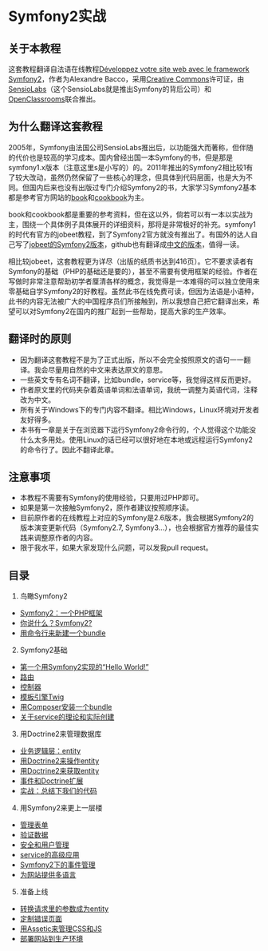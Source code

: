 # Symfony2实战 #

## 关于本教程 ##
这套教程翻译自法语在线教程[Développez votre site web avec le framework Symfony2](https://openclassrooms.com/courses/developpez-votre-site-web-avec-le-framework-symfony2)，作者为Alexandre Bacco，采用[Creative Commons](http://creativecommons.org/licenses/by-nc-sa/2.0/)许可证，由[SensioLabs](https://sensiolabs.com/)（这个SensioLabs就是推出Symfony的背后公司）和[OpenClassrooms](https://openclassrooms.com/)联合推出。

## 为什么翻译这套教程 ##
2005年，Symfony由法国公司SensioLabs推出后，以功能强大而著称，但伴随的代价也是较高的学习成本。国内曾经出国一本Symfony的书，但是那是symfony1.x版本（注意这里s是小写的）的。2011年推出的Symfony2相比较1有了较大改动，虽然仍然保留了一些核心的理念，但具体到代码层面，也是大为不同。但国内后来也没有出版过专门介绍Symfony2的书，大家学习Symfony2基本都是参考官方网站的[book](http://symfony.com/doc/current/book/index.html)和[cookbook](http://symfony.com/doc/current/cookbook/index.html)为主。

book和cookbook都是重要的参考资料，但在这以外，倘若可以有一本以实战为主，围绕一个具体例子具体展开的详细资料，那将是非常极好的补充。symfony1的时代有官方的jobeet教程，到了Symfony2官方就没有推出了。有国外的达人自己写了[jobeet的Symfony2版本](http://intelligentbee.com/blog/2013/08/07/symfony2-jobeet-day-1-starting-up-the-project)，github也有翻译成[中文的版本](https://github.com/happen-zhang/symfony2-jobeet-tutorial)，值得一读。

相比较jobeet，这套教程更为详尽（出版的纸质书达到416页）。它不要求读者有Symfony的基础（PHP的基础还是要的），甚至不需要有使用框架的经验。作者在写做时非常注意帮助初学者厘清各样的概念，我觉得是一本难得的可以独立使用来零基础自学Symfony2的好教程。虽然此书在线免费可读，但因为法语是小语种，此书的内容无法被广大的中国程序员们所接触到，所以我想自己把它翻译出来，希望可以对Symfony2在国内的推广起到一些帮助，提高大家的生产效率。

## 翻译时的原则 ##
- 因为翻译这套教程不是为了正式出版，所以不会完全按照原文的语句一一翻译。我会尽量用自然的中文来表达原文的意思。
- 一些英文专有名词不翻译，比如bundle，service等，我觉得这样反而更好。
- 作者原文里的代码夹杂着英语单词和法语单词，我统一调整为英语代词，注释改为中文。
- 所有关于Windows下的专门内容不翻译。相比Windows，Linux环境对开发者友好得多。
- 本书有一章是关于在浏览器下运行Symfony2命令行的，个人觉得这个功能没什么太多用处。使用Linux的话已经可以很好地在本地或远程运行Symfony2的命令行了。因此不翻译此章。

## 注意事项 ##
- 本教程不需要有Symfony的使用经验，只要用过PHP即可。
- 如果是第一次接触Symfony2，原作者建议按照顺序读。
- 目前原作者的在线教程上对应的Symfony是2.6版本，我会根据Symfony2的版本演变更新代码（Symfony2.7, Symfony3...），也会根据官方推荐的最佳实践来调整原作者的内容。
- 限于我水平，如果大家发现什么问题，可以发我pull request。

## 目录 ##
1. 鸟瞰Symfony2
 + [Symfony2：一个PHP框架](https://github.com/csnihhuweeping/symfony2-development/blob/master/part-01/chapter-01.md)
 + [你说什么？Symfony2?](https://github.com/csnihhuweeping/symfony2-development/blob/master/part-01/chapter-02.md)
 + [用命令行来新建一个bundle](https://github.com/csnihhuweeping/symfony2-development/blob/master/part-01/chapter-03.md)
2. Symfony2基础
 + [第一个用Symfony2实现的“Hello World!”](https://github.com/csnihhuweeping/symfony2-development/blob/master/part-02/chapter-04.md)
 + [路由](https://github.com/csnihhuweeping/symfony2-development/blob/master/part-02/chapter-04.md)
 + [控制器](https://github.com/csnihhuweeping/symfony2-development/blob/master/part-02/chapter-05.md)
 + [模板引擎Twig](https://github.com/csnihhuweeping/symfony2-development/blob/master/part-02/chapter-06.md)
 + [用Composer安装一个bundle](https://github.com/csnihhuweeping/symfony2-development/blob/master/part-02/chapter-07.md)
 + [关于service的理论和实际创建](https://github.com/csnihhuweeping/symfony2-development/blob/master/part-02/chapter-08.md)
3. 用Doctrine2来管理数据库
 + [业务逻辑层：entity](https://github.com/csnihhuweeping/symfony2-development/blob/master/part-03/chapter-09.md)
 + [用Doctrine2来操作entity](https://github.com/csnihhuweeping/symfony2-development/blob/master/part-03/chapter-10.md)
 + [用Doctrine2来获取entity](https://github.com/csnihhuweeping/symfony2-development/blob/master/part-03/chapter-11.md)
 + [事件和Doctrine扩展](https://github.com/csnihhuweeping/symfony2-development/blob/master/part-03/chapter-12.md)
 + [实战：总结下我们的代码](https://github.com/csnihhuweeping/symfony2-development/blob/master/part-03/chapter-13.md)
4. 用Symfony2来更上一层楼
 + [管理表单](https://github.com/csnihhuweeping/symfony2-development/blob/master/part-04/chapter-14.md)
 + [验证数据](https://github.com/csnihhuweeping/symfony2-development/blob/master/part-04/chapter-15.md)
 + [安全和用户管理](https://github.com/csnihhuweeping/symfony2-development/blob/master/part-04/chapter-16.md)
 + [service的高级应用](https://github.com/csnihhuweeping/symfony2-development/blob/master/part-04/chapter-17.md)
 + [Symfony2下的事件管理](https://github.com/csnihhuweeping/symfony2-development/blob/master/part-04/chapter-18.md)
 + [为网站提供多语言](https://github.com/csnihhuweeping/symfony2-development/blob/master/part-04/chapter-19.md)
5. 准备上线
 + [转换请求里的参数成为entity](https://github.com/csnihhuweeping/symfony2-development/blob/master/part-05/chapter-20.md)
 + [定制错误页面](https://github.com/csnihhuweeping/symfony2-development/blob/master/part-05/chapter-21.md)
 + [用Assetic来管理CSS和JS](https://github.com/csnihhuweeping/symfony2-development/blob/master/part-05/chapter-22.md)
 + [部署网站到生产环境](https://github.com/csnihhuweeping/symfony2-development/blob/master/part-05/chapter-23.md)
